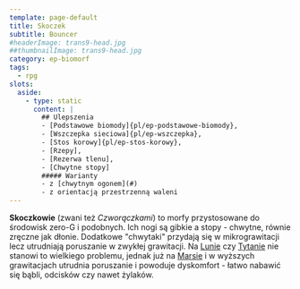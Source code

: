 ```yaml
---
template: page-default
title: Skoczek
subtitle: Bouncer
#headerImage: trans9-head.jpg
##thumbnailImage: trans9-head.jpg
category: ep-biomorf
tags:
  - rpg
slots:
  aside:
    - type: static
      content: |
        ## Ulepszenia
        - [Podstawowe biomody]{pl/ep-podstawowe-biomody}, 
        - [Wszczepka sieciowa]{pl/ep-wszczepka}, 
        - [Stos korowy]{pl/ep-stos-korowy}, 
        - [Rzepy], 
        - [Rezerwa tlenu], 
        - [Chwytne stopy]
        ##### Warianty
        - z [chwytnym ogonem](#)
        - z orientacją przestrzenną waleni
---
```

**Skoczkowie** (zwani też _Czworączkami_) to morfy przystosowane do środowisk zero-G i podobnych. Ich nogi są gibkie a stopy - chwytne, równie zręczne jak dłonie. Dodatkowe "chwytaki" przydają się w mikrograwitacji lecz utrudniają poruszanie w zwykłej grawitacji. Na [Lunie](#) czy [Tytanie](#) nie stanowi to wielkiego problemu, jednak już na [Marsie](#) i w wyższych grawitacjach utrudnia poruszanie i powoduje dyskomfort - łatwo nabawić się bąbli, odcisków czy nawet żylaków.
